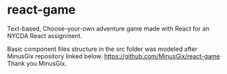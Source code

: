 # react-game
Text-based, Choose-your-own adventure game made with React for an NYCDA React assignment.

Basic component files structure in the src folder was modeled after MinusGix repository linked below.
https://github.com/MinusGix/react-game
Thank you MinusGix.
